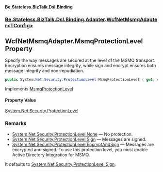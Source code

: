 #### [Be.Stateless.BizTalk.Dsl.Binding](README.md 'README')
### [Be.Stateless.BizTalk.Dsl.Binding.Adapter](Be.Stateless.BizTalk.Dsl.Binding.Adapter.md 'Be.Stateless.BizTalk.Dsl.Binding.Adapter').[WcfNetMsmqAdapter&lt;TConfig&gt;](WcfNetMsmqAdapter_TConfig_.md 'Be.Stateless.BizTalk.Dsl.Binding.Adapter.WcfNetMsmqAdapter<TConfig>')

## WcfNetMsmqAdapter<TConfig>.MsmqProtectionLevel Property

Specify the way messages are secured at the level of the MSMQ transport. Encryption ensures message integrity, while
sign and encrypt ensures both message integrity and non-repudiation.

```csharp
public System.Net.Security.ProtectionLevel MsmqProtectionLevel { get; set; }
```

Implements [MsmqProtectionLevel](https://docs.microsoft.com/en-us/dotnet/api/Microsoft.BizTalk.Adapter.Wcf.Config.IAdapterConfigNetMsmqSecurity.MsmqProtectionLevel 'Microsoft.BizTalk.Adapter.Wcf.Config.IAdapterConfigNetMsmqSecurity.MsmqProtectionLevel')

#### Property Value
[System.Net.Security.ProtectionLevel](https://docs.microsoft.com/en-us/dotnet/api/System.Net.Security.ProtectionLevel 'System.Net.Security.ProtectionLevel')

### Remarks

- [System.Net.Security.ProtectionLevel.None](https://docs.microsoft.com/en-us/dotnet/api/System.Net.Security.ProtectionLevel.None 'System.Net.Security.ProtectionLevel.None') — No protection.
- [System.Net.Security.ProtectionLevel.Sign](https://docs.microsoft.com/en-us/dotnet/api/System.Net.Security.ProtectionLevel.Sign 'System.Net.Security.ProtectionLevel.Sign') — Messages are signed.
- [System.Net.Security.ProtectionLevel.EncryptAndSign](https://docs.microsoft.com/en-us/dotnet/api/System.Net.Security.ProtectionLevel.EncryptAndSign 'System.Net.Security.ProtectionLevel.EncryptAndSign') — Messages are encrypted and signed. To use this protection level,
              you must enable Active Directory Integration for MSMQ.

It defaults to [System.Net.Security.ProtectionLevel.Sign](https://docs.microsoft.com/en-us/dotnet/api/System.Net.Security.ProtectionLevel.Sign 'System.Net.Security.ProtectionLevel.Sign').